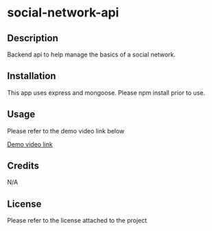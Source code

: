 # social-network-api

## Description

Backend api to help manage the basics of a social network.

## Installation

This app uses express and mongoose. Please npm install prior to use. 

## Usage

Please refer to the demo video link below

[Demo video link]: https://drive.google.com/file/d/1PGUcsJvEn1wCw3s7Thg2-ezFmkuaYdzy/view
[Demo video link]

## Credits

N/A

## License

Please refer to the license attached to the project
